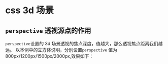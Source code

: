 # css 3d 场景
## ``perspective`` 透视源点的作用
``perspective``设置的 3d 场景透视的焦点深度，值越大，那么透视焦点距离我们越远。
以本例中的立方体说明，分别设置``perspective`` 值为 800px/1200px/1500px/2000px,效果如下：